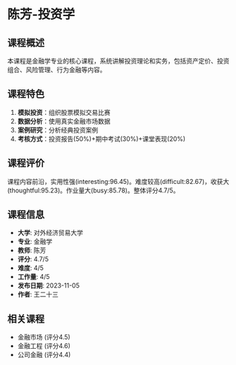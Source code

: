# 陈芳-投资学

## 课程概述
本课程是金融学专业的核心课程，系统讲解投资理论和实务，包括资产定价、投资组合、风险管理、行为金融等内容。

## 课程特色
1. **模拟投资**：组织股票模拟交易比赛
2. **数据分析**：使用真实金融市场数据
3. **案例研究**：分析经典投资案例
4. **考核方式**：投资报告(50%)+期中考试(30%)+课堂表现(20%)

## 课程评价
课程内容前沿，实用性强(interesting:96.45)。难度较高(difficult:82.67)，收获大(thoughtful:95.23)。作业量大(busy:85.78)。整体评分4.7/5。

## 课程信息
- **大学**: 对外经济贸易大学
- **专业**: 金融学
- **教师**: 陈芳
- **评分**: 4.7/5
- **难度**: 4/5
- **工作量**: 4/5
- **发布日期**: 2023-11-05
- **作者**: 王二十三

## 相关课程
- 金融市场 (评分4.5)
- 金融工程 (评分4.6)
- 公司金融 (评分4.4)